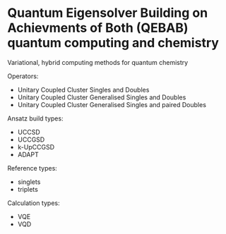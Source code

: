 # Quantum Eigensolver Building on Achievments of Both (QEBAB) quantum computing and chemistry
Variational, hybrid computing methods for quantum chemistry

Operators:
- Unitary Coupled Cluster Singles and Doubles
- Unitary Coupled Cluster Generalised Singles and Doubles
- Unitary Coupled Cluster Generalised Singles and paired Doubles

Ansatz build types:
- UCCSD
- UCCGSD
- k-UpCCGSD
- ADAPT

Reference types:
- singlets
- triplets

Calculation types:
- VQE
- VQD
